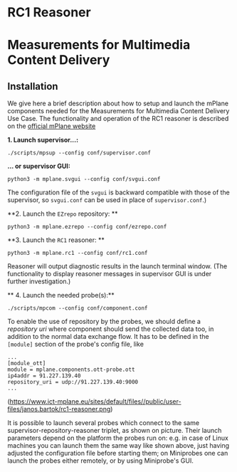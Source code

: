 # RC1 Reasoner
# Measurements for Multimedia Content Delivery

## Installation

We give here a brief description about how to setup and launch the mPlane components needed for the Measurements for Multimedia Content Delivery Use Case. The functionality and operation of the RC1 reasoner is described on the [official mPlane website](https://www.ict-mplane.eu/public/rc1-reasoner)

**1. Launch supervisor...:** 

```
./scripts/mpsup --config conf/supervisor.conf
```

**... or supervisor GUI:**

```
python3 -m mplane.svgui --config conf/svgui.conf
```

The configuration file of the `svgui` is backward compatible with those of the supervisor, so `svgui.conf` can be used in place of `supervisor.conf`.)

**2. Launch the `EZrepo` repository: **

```
python3 -m mplane.ezrepo --config conf/ezrepo.conf
```

**3. Launch the `RC1` reasoner: **

```
python3 -m mplane.rc1 --config conf/rc1.conf
```

Reasoner will output diagnostic results in the launch terminal window. (The functionality to display reasoner messages in supervisor GUI is under further investigation.)

** 4. Launch the needed probe(s):**

```
./scripts/mpcom --config conf/component.conf
```

To enable the use of repository by the probes, we should define a *repository uri* where component should send the collected data too, in addition to the normal data exchange flow. It has to be defined in the `[module]` section of the probe's config file, like

```
...
[module_ott]
module = mplane.components.ott-probe.ott
ip4addr = 91.227.139.40
repository_uri = udp://91.227.139.40:9000
...
```


(https://www.ict-mplane.eu/sites/default/files//public/user-files/janos.bartok/rc1-reasoner.png)

It is possible to launch several probes which connect to the same supervisor-repository-reasoner triplet, as shown on picture. Their launch parameters depend on the platform the probes run on: e.g. in case of Linux machines you can launch them the same way like shown above, just having adjusted the configuration file before starting them; on Miniprobes one can launch the probes either remotely, or by using Miniprobe's GUI.
